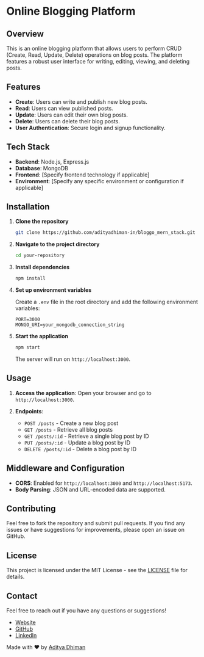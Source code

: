 # Online Blogging Platform

## Overview

This is an online blogging platform that allows users to perform CRUD (Create, Read, Update, Delete) operations on blog posts. The platform features a robust user interface for writing, editing, viewing, and deleting posts.

## Features

- **Create**: Users can write and publish new blog posts.
- **Read**: Users can view published posts.
- **Update**: Users can edit their own blog posts.
- **Delete**: Users can delete their blog posts.
- **User Authentication**: Secure login and signup functionality.

## Tech Stack

- **Backend**: Node.js, Express.js
- **Database**: MongoDB
- **Frontend**: [Specify frontend technology if applicable]
- **Environment**: [Specify any specific environment or configuration if applicable]

## Installation

1. **Clone the repository**

   ```bash
   git clone https://github.com/adityadhiman-in/bloggo_mern_stack.git
   ```

2. **Navigate to the project directory**

   ```bash
   cd your-repository
   ```

3. **Install dependencies**

   ```bash
   npm install
   ```

4. **Set up environment variables**

   Create a `.env` file in the root directory and add the following environment variables:

   ```env
   PORT=3000
   MONGO_URI=your_mongodb_connection_string
   ```

5. **Start the application**

   ```bash
   npm start
   ```

   The server will run on `http://localhost:3000`.

## Usage

1. **Access the application**: Open your browser and go to `http://localhost:3000`.

2. **Endpoints**:
   - `POST /posts` - Create a new blog post
   - `GET /posts` - Retrieve all blog posts
   - `GET /posts/:id` - Retrieve a single blog post by ID
   - `PUT /posts/:id` - Update a blog post by ID
   - `DELETE /posts/:id` - Delete a blog post by ID

## Middleware and Configuration

- **CORS**: Enabled for `http://localhost:3000` and `http://localhost:5173`.
- **Body Parsing**: JSON and URL-encoded data are supported.

## Contributing

Feel free to fork the repository and submit pull requests. If you find any issues or have suggestions for improvements, please open an issue on GitHub.

## License

This project is licensed under the MIT License - see the [LICENSE](LICENSE) file for details.

## Contact

Feel free to reach out if you have any questions or suggestions!

- [Website](https://adityadhiman.in)
- [GitHub](https://github.com/adityadhiman-in)
- [LinkedIn](https://www.linkedin.com/in/adityadhiman-in)

Made with ❤️ by [Aditya Dhiman](https://adityadhiman.in)

